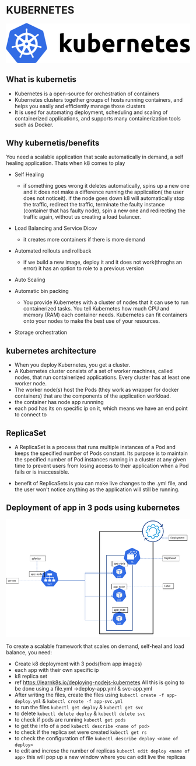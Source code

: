 # KUBERNETES
![](images/k8.png)

## What is kubernetis
- Kubernetes is a open-source for orchestration of containers
- Kubernetes clusters together groups of hosts running containers, and helps you easily and efficiently manage those clusters
- It is used for automating deployment, scheduling and scaling of containerized applications, and supports many containerization tools such as Docker.

## Why kubernetis/benefits
You need a scalable application that scale automatically in demand, a self healing application. Thats when k8 comes to play

- Self Healing
   - if something goes wrong it deletes automatically, spins up a new one and it does not make a difference running the application( the user does not noticeit). if the node goes down k8 will automatically stop the traffic, redirect the traffic, terminate the faulty instance (container that has faulty node), spin a new one and redirecting the traffic again, without us creating a load balancer.

- Load Balancing and Service Dicov
   - it creates more containers if there is more demand
- Automated rollouts and rollback
   - if we build a new image, deploy it and it does not work(throghs an error) it has an option to role to a previous version
- Auto Scaling
- Automatic bin packing
  - You provide Kubernetes with a cluster of nodes that it can use to run containerized tasks. You tell Kubernetes how much CPU and memory (RAM) each container needs. Kubernetes can fit containers onto your nodes to make the best use of your resources.
- Storage orchestration

## kubernetes architecture
- When you deploy Kubernetes, you get a cluster.
- A Kubernetes cluster consists of a set of worker machines, called nodes, that run containerized applications. Every cluster has at least one worker node.
- The worker node(s) host the Pods (they work as wrapper for docker containers) that are the components of the application workload.
- the container has node app runnning
- each pod has its on specific ip on it, which means we have an end point to connect to

## ReplicaSet
- A ReplicaSet is a process that runs multiple instances of a Pod and keeps the specified number of Pods constant. Its purpose is to maintain the specified number of Pod instances running in a cluster at any given time to prevent users from losing access to their application when a Pod fails or is inaccessible.

- benefit of ReplicaSets is you can make live changes to the .yml file, and the user won't notice anything as the application will still be running.

## Deployment of app in 3 pods using kubernetes

![](images/k83.png)

To create a scalable framework that scales on demand, self-heal and load balance, you need:
- Create k8 deployment with 3 pods(from app images)
- each app with their own specific ip
- k8 replica set
- ref https://learnk8s.io/deploying-nodejs-kubernetes
All this is going to be done using a file.yml ->deploy-app.yml & svc-app.yml
- After writing the files, create the files using `kubectl create -f app-deploy.yml` & `kubectl create -f app-svc.yml`
- to run the files `kubectl get deploy` & `kubectl get svc`
- to delete `kubectl delete deploy` & `kubectl delete svc`
- to check if pods are running `kubectl get pods`
- to get the info of a pod `kubectl describe <name of pod>`
- to check if the replica set were created `kubectl get rs`
- to check the configuration of file `kubectl describe deploy <name of deploy>`
- to edit and increse the number of replicas `kubectl edit deploy <name of app>` this will pop up a new window where you can edit live the replicas 
